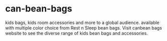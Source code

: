 can-bean-bags
=============

kids bags, kids room accessories and more to a global audience. available with multiple color choice from Rest n Sleep bean bags. Visit canbean bags website to see the diverse range of kids bean bags and accessories. 
